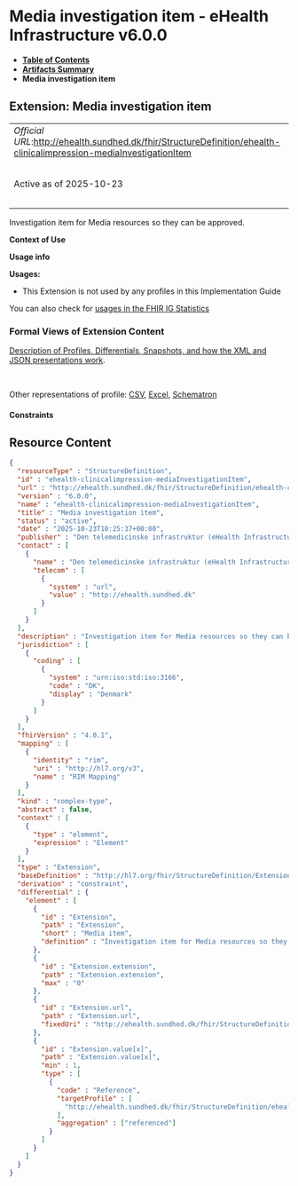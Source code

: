 # Media investigation item - eHealth Infrastructure v6.0.0

* [**Table of Contents**](toc.md)
* [**Artifacts Summary**](artifacts.md)
* **Media investigation item**

## Extension: Media investigation item 

| | |
| :--- | :--- |
| *Official URL*:http://ehealth.sundhed.dk/fhir/StructureDefinition/ehealth-clinicalimpression-mediaInvestigationItem | *Version*:6.0.0 |
| Active as of 2025-10-23 | *Computable Name*:ehealth-clinicalimpression-mediaInvestigationItem |

Investigation item for Media resources so they can be approved.

**Context of Use**

**Usage info**

**Usages:**

* This Extension is not used by any profiles in this Implementation Guide

You can also check for [usages in the FHIR IG Statistics](https://packages2.fhir.org/xig/dk.ehealth.sundhed.fhir.ig.core|current/StructureDefinition/ehealth-clinicalimpression-mediaInvestigationItem)

### Formal Views of Extension Content

 [Description of Profiles, Differentials, Snapshots, and how the XML and JSON presentations work](http://build.fhir.org/ig/FHIR/ig-guidance/readingIgs.html#structure-definitions). 

 

Other representations of profile: [CSV](StructureDefinition-ehealth-clinicalimpression-mediaInvestigationItem.csv), [Excel](StructureDefinition-ehealth-clinicalimpression-mediaInvestigationItem.xlsx), [Schematron](StructureDefinition-ehealth-clinicalimpression-mediaInvestigationItem.sch) 

#### Constraints



## Resource Content

```json
{
  "resourceType" : "StructureDefinition",
  "id" : "ehealth-clinicalimpression-mediaInvestigationItem",
  "url" : "http://ehealth.sundhed.dk/fhir/StructureDefinition/ehealth-clinicalimpression-mediaInvestigationItem",
  "version" : "6.0.0",
  "name" : "ehealth-clinicalimpression-mediaInvestigationItem",
  "title" : "Media investigation item",
  "status" : "active",
  "date" : "2025-10-23T10:25:37+00:00",
  "publisher" : "Den telemedicinske infrastruktur (eHealth Infrastructure)",
  "contact" : [
    {
      "name" : "Den telemedicinske infrastruktur (eHealth Infrastructure)",
      "telecom" : [
        {
          "system" : "url",
          "value" : "http://ehealth.sundhed.dk"
        }
      ]
    }
  ],
  "description" : "Investigation item for Media resources so they can be approved.",
  "jurisdiction" : [
    {
      "coding" : [
        {
          "system" : "urn:iso:std:iso:3166",
          "code" : "DK",
          "display" : "Denmark"
        }
      ]
    }
  ],
  "fhirVersion" : "4.0.1",
  "mapping" : [
    {
      "identity" : "rim",
      "uri" : "http://hl7.org/v3",
      "name" : "RIM Mapping"
    }
  ],
  "kind" : "complex-type",
  "abstract" : false,
  "context" : [
    {
      "type" : "element",
      "expression" : "Element"
    }
  ],
  "type" : "Extension",
  "baseDefinition" : "http://hl7.org/fhir/StructureDefinition/Extension",
  "derivation" : "constraint",
  "differential" : {
    "element" : [
      {
        "id" : "Extension",
        "path" : "Extension",
        "short" : "Media item",
        "definition" : "Investigation item for Media resources so they can be approved."
      },
      {
        "id" : "Extension.extension",
        "path" : "Extension.extension",
        "max" : "0"
      },
      {
        "id" : "Extension.url",
        "path" : "Extension.url",
        "fixedUri" : "http://ehealth.sundhed.dk/fhir/StructureDefinition/ehealth-clinicalimpression-mediaInvestigationItem"
      },
      {
        "id" : "Extension.value[x]",
        "path" : "Extension.value[x]",
        "min" : 1,
        "type" : [
          {
            "code" : "Reference",
            "targetProfile" : [
              "http://ehealth.sundhed.dk/fhir/StructureDefinition/ehealth-media"
            ],
            "aggregation" : ["referenced"]
          }
        ]
      }
    ]
  }
}

```
